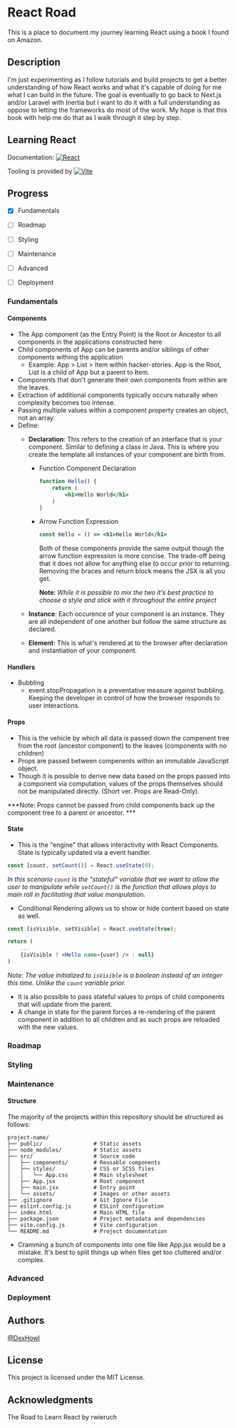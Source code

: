 # React Road

This is a place to document my journey learning React using a book I found on Amazon.

## Description

I'm just experimenting as I follow tutorials and build projects to get a better understanding of how React works and what it's capable of doing for me what I can build in the future. The goal is eventually to go back to Next.js and/or Laravel with Inertia but I want to do it with a full understanding as oppose to letting the frameworks do most of the work. My hope is that this book with help me do that as I walk through it step by step. 

## Learning React
Documentation: [![React][React.js]][React-url]

Tooling is provided by [![Vite][Vite.js]][Vite-url]

## Progress

- [x] Fundamentals
- [ ] Roadmap
- [ ] Styling
- [ ] Maintenance
- [ ] Advanced
- [ ] Deployment


### Fundamentals

#### Components

* The App component (as the Entry Point) is the Root or Ancestor to all components in the applications constructed here
* Child components of App can be parents and/or siblings of other components withing the application
    * Example: App > List > Item within hacker-stories. App is the Root, List is a child of App but a parent to Item.
* Components that don't generate their own components from within are the leaves. 
* Extraction of additional components typically occurs naturally when complexity becomes too intense.
* Passing multiple values within a component property creates an object, not an array.
* Define:
    * **Declaration**: This refers to the creation of an interface that is your component. Similar to defining a class in Java. This is where you create the template all instances of your component are birth from. 
        * Function Component Declaration

            ```jsx 
            function Hello() { 
                return (
                    <h1>Hello World</h1>
                )
            }
            ```
        * Arrow Function Expression

            ```jsx
            const Hello = () => <h1>Hello World</h1>
            ```
            Both of these components provide the same output though the arrow function expression is more concise. 
            The trade-off being that it does not allow for anything else to occur prior to returning. 
            Removing the braces and return block means the JSX is all you get. 

            **Note**: *While it is possible to mix the two it's best practice to choose a style and stick with it throughout the entire project*
            
    * **Instance**: Each occurence of your component is an instance. They are all independent of one another but follow the same structure as declared. 
    * **Element**: This is what's rendered at to the browser after declaration and instantiation of your component. 
#### Handlers
* Bubbling
    * event.stopPropagation is a preventative measure against bubbling. Keeping the developer in control of how the browser responds to user interactions. 

#### Props
- This is the vehicle by which all data is passed down the compenent tree from the root (ancestor component) to the leaves (components with no children)
- Props are passed between compenents within an immutable JavaScript object. 
- Though it is possible to derive new data based on the props passed into a component via computation, values of the props themselves should not be manipulated directly. (Short ver. Props are Read-Only).

***Note: Props cannot be passed from child components back up the component tree to a parent or ancestor. ***

#### State
- This is the "engine" that allows interactivity with React Components. State is typically updated via a event handler.
```jsx
const [count, setCount()] = React.useState(0);
```
*In this scenario `count` is the "stateful" variable that we want to allow the user to manipulate while `setCount()` is the function that allows plays to main roll in facilitating that value manipulation.*



- Conditional Rendering allows us to show or hide content based on state as well.
```jsx
const [isVisible, setVisible] = React.useState(true);

return (
    ...
    {isVisible ? <Hello name={user} /> : null}
)
```
*Note: The value initialized to `isVisible` is a boolean instead of an integer this time. Unlike the `count` variable prior.*

- It is also possible to pass stateful values to props of child components that will update from the parent. 
- A change in state for the parent forces a re-rendering of the parent component in addition to all children and as such props are reloaded with the new values. 
        

### Roadmap



### Styling



### Maintenance
#### Structure
The majority of the projects within this repository should be structured as follows:

```
project-name/
├── public/                # Static assets
├── node_modules/          # Static assets
├── src/                   # Source code
│   ├── components/        # Reusable components
│   ├── styles/            # CSS or SCSS files
│   │   └── App.css        # Main stylesheet
│   ├── App.jsx            # Root component
│   ├── main.jsx           # Entry point
│   └── assets/            # Images or other assets
├── .gitignore             # Git Ignore File
├── eslint.config.js       # ESLint configuration
├── index.html             # Main HTML file
├── package.json           # Project metadata and dependencies
├── vite.config.js         # Vite configuration
└── README.md              # Project documentation
```
- Cramming a bunch of components into one file like App.jsx would be a mistake. It's best to split things up when files get too cluttered and/or complex. 



### Advanced



### Deployment




## Authors

[@DexHowl](https://twitter.com/dexhowl)

## License

This project is licensed under the MIT License.

## Acknowledgments

The Road to Learn React by rwieruch


<!-- MARKDOWN LINKS & IMAGES -->
[contributors-shield]: https://img.shields.io/github/contributors/othneildrew/Best-README-Template.svg?style=for-the-badge
[contributors-url]: https://github.com/othneildrew/Best-README-Template/graphs/contributors
[forks-shield]: https://img.shields.io/github/forks/othneildrew/Best-README-Template.svg?style=for-the-badge
[forks-url]: https://github.com/othneildrew/Best-README-Template/network/members
[stars-shield]: https://img.shields.io/github/stars/othneildrew/Best-README-Template.svg?style=for-the-badge
[stars-url]: https://github.com/othneildrew/Best-README-Template/stargazers
[issues-shield]: https://img.shields.io/github/issues/othneildrew/Best-README-Template.svg?style=for-the-badge
[issues-url]: https://github.com/othneildrew/Best-README-Template/issues
[license-shield]: https://img.shields.io/github/license/othneildrew/Best-README-Template.svg?style=for-the-badge
[license-url]: https://github.com/othneildrew/Best-README-Template/blob/master/LICENSE.txt
[linkedin-shield]: https://img.shields.io/badge/-LinkedIn-black.svg?style=for-the-badge&logo=linkedin&colorB=555
[linkedin-url]: https://linkedin.com/in/othneildrew
[product-screenshot]: images/screenshot.png
[Next.js]: https://img.shields.io/badge/next.js-000000?style=for-the-badge&logo=nextdotjs&logoColor=white
[Next-url]: https://nextjs.org/
[React.js]: https://img.shields.io/badge/React-20232A?style=for-the-badge&logo=react&logoColor=61DAFB
[React-url]: https://reactjs.org/
[Vue.js]: https://img.shields.io/badge/Vue.js-35495E?style=for-the-badge&logo=vuedotjs&logoColor=4FC08D
[Vue-url]: https://vuejs.org/
[Angular.io]: https://img.shields.io/badge/Angular-DD0031?style=for-the-badge&logo=angular&logoColor=white
[Angular-url]: https://angular.io/
[Svelte.dev]: https://img.shields.io/badge/Svelte-4A4A55?style=for-the-badge&logo=svelte&logoColor=FF3E00
[Svelte-url]: https://svelte.dev/
[Laravel.com]: https://img.shields.io/badge/Laravel-FF2D20?style=for-the-badge&logo=laravel&logoColor=white
[Laravel-url]: https://laravel.com
[Bootstrap.com]: https://img.shields.io/badge/Bootstrap-563D7C?style=for-the-badge&logo=bootstrap&logoColor=white
[Bootstrap-url]: https://getbootstrap.com
[JQuery.com]: https://img.shields.io/badge/jQuery-0769AD?style=for-the-badge&logo=jquery&logoColor=white
[JQuery-url]: https://jquery.com 
[Vite.js]: https://img.shields.io/badge/Vite-A020F0?style=for-the-badge&logo=vite&logoColor=white
[Vite-url]: https://vite.dev/